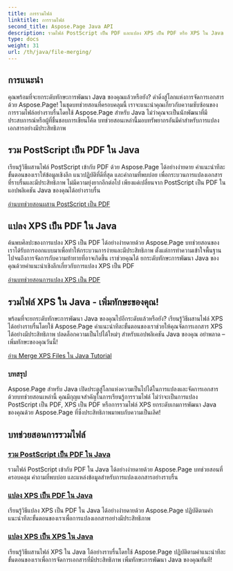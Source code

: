 ```yaml
---
title: การรวมไฟล์
linktitle: การรวมไฟล์
second_title: Aspose.Page Java API
description: รวมไฟล์ PostScript เป็น PDF และแปลง XPS เป็น PDF หรือ XPS ใน Java ได้อย่างง่ายดายโดยใช้ Aspose.Page ปฏิบัติตามบทช่วยสอนทีละขั้นตอนเพื่อการแปลงเอกสารที่ราบรื่น
type: docs
weight: 31
url: /th/java/file-merging/
---
```


## การแนะนำ

คุณพร้อมที่จะยกระดับทักษะการพัฒนา Java ของคุณแล้วหรือยัง? ดำดิ่งสู่โลกแห่งการจัดการเอกสารด้วย Aspose.Page! ในชุดบทช่วยสอนที่ครอบคลุมนี้ เราจะแนะนำคุณเกี่ยวกับความซับซ้อนของการรวมไฟล์อย่างราบรื่นโดยใช้ Aspose.Page สำหรับ Java ไม่ว่าคุณจะเป็นนักพัฒนาที่มีประสบการณ์หรือผู้ที่ชื่นชอบการเขียนโค้ด บทช่วยสอนเหล่านี้มอบทรัพยากรอันมีค่าสำหรับการแปลงเอกสารอย่างมีประสิทธิภาพ

## รวม PostScript เป็น PDF ใน Java

เรียนรู้วิธีผสานไฟล์ PostScript เข้ากับ PDF ด้วย Aspose.Page ได้อย่างง่ายดาย คำแนะนำทีละขั้นตอนของเราให้ข้อมูลเชิงลึก แนวปฏิบัติที่ดีที่สุด และคำถามที่พบบ่อย เพื่อกระบวนการแปลงเอกสารที่ราบรื่นและมีประสิทธิภาพ ไม่มีความยุ่งยากอีกต่อไป เพียงแค่เปลี่ยนจาก PostScript เป็น PDF ในแอปพลิเคชัน Java ของคุณได้อย่างราบรื่น

[อ่านบทช่วยสอนผสาน PostScript เป็น PDF](./postscript-to-pdf/)

## แปลง XPS เป็น PDF ใน Java

ค้นพบศิลปะของการแปลง XPS เป็น PDF ได้อย่างง่ายดายด้วย Aspose.Page บทช่วยสอนของเราได้รับการออกแบบมาเพื่อทำให้กระบวนการง่ายและมีประสิทธิภาพ ตั้งแต่การทำความเข้าใจพื้นฐานไปจนถึงการจัดการกับความท้าทายที่อาจเกิดขึ้น เราช่วยคุณได้ ยกระดับทักษะการพัฒนา Java ของคุณด้วยคำแนะนำเชิงลึกเกี่ยวกับการแปลง XPS เป็น PDF

[อ่านบทช่วยสอนการแปลง XPS เป็น PDF](./xps-to-pdf/)

## รวมไฟล์ XPS ใน Java - เพิ่มทักษะของคุณ!

พร้อมที่จะยกระดับทักษะการพัฒนา Java ของคุณไปอีกระดับแล้วหรือยัง? เรียนรู้วิธีผสานไฟล์ XPS ได้อย่างราบรื่นโดยใช้ Aspose.Page คำแนะนำทีละขั้นตอนของเราช่วยให้คุณจัดการเอกสาร XPS ได้อย่างมีประสิทธิภาพ ปลดล็อกความเป็นไปได้ใหม่ๆ สำหรับแอปพลิเคชัน Java ของคุณ อย่าพลาด – เพิ่มทักษะของคุณวันนี้!

[อ่าน Merge XPS Files ใน Java Tutorial](./xps-to-xps/)

### บทสรุป

Aspose.Page สำหรับ Java เปิดประตูสู่โลกแห่งความเป็นไปได้ในการแปลงและจัดการเอกสาร ด้วยบทช่วยสอนเหล่านี้ คุณมีกุญแจสำคัญในการเรียนรู้การรวมไฟล์ ไม่ว่าจะเป็นการแปลง PostScript เป็น PDF, XPS เป็น PDF หรือการรวมไฟล์ XPS ยกระดับเกมการพัฒนา Java ของคุณด้วย Aspose.Page ที่ซึ่งประสิทธิภาพมาพบกับความเป็นเลิศ!
## บทช่วยสอนการรวมไฟล์
### [รวม PostScript เป็น PDF ใน Java](./postscript-to-pdf/)
รวมไฟล์ PostScript เข้ากับ PDF ใน Java ได้อย่างง่ายดายด้วย Aspose.Page บทช่วยสอนที่ครอบคลุม คำถามที่พบบ่อย และแหล่งข้อมูลสำหรับการแปลงเอกสารอย่างราบรื่น
### [แปลง XPS เป็น PDF ใน Java](./xps-to-pdf/)
เรียนรู้วิธีแปลง XPS เป็น PDF ใน Java ได้อย่างง่ายดายด้วย Aspose.Page ปฏิบัติตามคำแนะนำทีละขั้นตอนของเราเพื่อการแปลงเอกสารอย่างมีประสิทธิภาพ
### [แปลง XPS เป็น XPS ใน Java](./xps-to-xps/)
เรียนรู้วิธีผสานไฟล์ XPS ใน Java ได้อย่างราบรื่นโดยใช้ Aspose.Page ปฏิบัติตามคำแนะนำทีละขั้นตอนของเราเพื่อการจัดการเอกสารที่มีประสิทธิภาพ เพิ่มทักษะการพัฒนา Java ของคุณทันที!